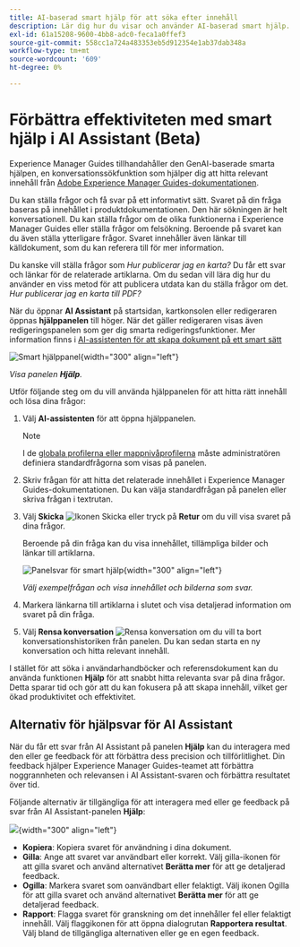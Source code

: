 ```yaml
---
title: AI-baserad smart hjälp för att söka efter innehåll
description: Lär dig hur du visar och använder AI-baserad smart hjälp.
exl-id: 61a15208-9600-4bb8-adc0-feca1a0ffef3
source-git-commit: 558cc1a724a483353eb5d912354e1ab37dab348a
workflow-type: tm+mt
source-wordcount: '609'
ht-degree: 0%

---
```


# Förbättra effektiviteten med smart hjälp i AI Assistant (Beta)

Experience Manager Guides tillhandahåller den GenAI-baserade smarta hjälpen, en konversationssökfunktion som hjälper dig att hitta relevant innehåll från [Adobe Experience Manager Guides-dokumentationen](https://experienceleague.adobe.com/sv/docs/experience-manager-guides/using/overview).

Du kan ställa frågor och få svar på ett informativt sätt. Svaret på din fråga baseras på innehållet i produktdokumentationen. Den här sökningen är helt konversationell. Du kan ställa frågor om de olika funktionerna i Experience Manager Guides eller ställa frågor om felsökning. Beroende på svaret kan du även ställa ytterligare frågor. Svaret innehåller även länkar till källdokument, som du kan referera till för mer information.

Du kanske vill ställa frågor som *Hur publicerar jag en karta?* Du får ett svar och länkar för de relaterade artiklarna. Om du sedan vill lära dig hur du använder en viss metod för att publicera utdata kan du ställa frågor om det. *Hur publicerar jag en karta till PDF?*

När du öppnar **AI Assistant** på startsidan, kartkonsolen eller redigeraren öppnas **hjälppanelen** till höger. När det gäller redigeraren visas även redigeringspanelen som ger dig smarta redigeringsfunktioner. Mer information finns i [AI-assistenten för att skapa dokument på ett smart sätt](./ai-assistant-right-panel.md)

![Smart hjälppanel](images/smart-help-panel.png){width="300" align="left"}

*Visa panelen **Hjälp**.*

Utför följande steg om du vill använda hjälppanelen för att hitta rätt innehåll och lösa dina frågor:

1. Välj **AI-assistenten** för att öppna hjälppanelen.

   >[!NOTE]
   >
   > I de [globala profilerna eller mappnivåprofilerna](../cs-install-guide/conf-folder-level.md#conf-ai-guides-assistant) måste administratören definiera standardfrågorna som visas på panelen.

1. Skriv frågan för att hitta det relaterade innehållet i Experience Manager Guides-dokumentationen. Du kan välja standardfrågan på panelen eller skriva frågan i textrutan.

1. Välj **Skicka** ![Ikonen Skicka](images/send-icon.svg) eller tryck på **Retur** om du vill visa svaret på dina frågor.

   Beroende på din fråga kan du visa innehållet, tillämpliga bilder och länkar till artiklarna.

   ![Panelsvar för smart hjälp](images/smart-help-panel-response.png){width="300" align="left"}


   *Välj exempelfrågan och visa innehållet och bilderna som svar.*

1. Markera länkarna till artiklarna i slutet och visa detaljerad information om svaret på din fråga.


1. Välj **Rensa konversation** ![Rensa konversation](images/clear-conversation-icon.svg) om du vill ta bort konversationshistoriken från panelen. Du kan sedan starta en ny konversation och hitta relevant innehåll.

I stället för att söka i användarhandböcker och referensdokument kan du använda funktionen **Hjälp** för att snabbt hitta relevanta svar på dina frågor. Detta sparar tid och gör att du kan fokusera på att skapa innehåll, vilket ger ökad produktivitet och effektivitet.

## Alternativ för hjälpsvar för AI Assistant

När du får ett svar från AI Assistant på panelen **Hjälp** kan du interagera med den eller ge feedback för att förbättra dess precision och tillförlitlighet. Din feedback hjälper Experience Manager Guides-teamet att förbättra noggrannheten och relevansen i AI Assistant-svaren och förbättra resultatet över tid.

Följande alternativ är tillgängliga för att interagera med eller ge feedback på svar från AI Assistant-panelen **Hjälp**:

![](images/ai-assistant-response-options.png){width="300" align="left"}

- **Kopiera**: Kopiera svaret för användning i dina dokument.
- **Gilla**: Ange att svaret var användbart eller korrekt. Välj gilla-ikonen för att gilla svaret och använd alternativet **Berätta mer** för att ge detaljerad feedback.
- **Ogilla**: Markera svaret som oanvändbart eller felaktigt. Välj ikonen Ogilla för att gilla svaret och använd alternativet **Berätta mer** för att ge detaljerad feedback.
- **Rapport**: Flagga svaret för granskning om det innehåller fel eller felaktigt innehåll. Välj flaggikonen för att öppna dialogrutan **Rapportera resultat**. Välj bland de tillgängliga alternativen eller ge en egen feedback.